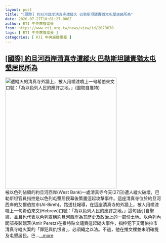 ```yaml
---
layout: post
title: "[國際] 約旦河西岸清真寺遭縱火 巴勒斯坦譴責猶太屯墾居民所為"
date: 2020-07-27T10:01:27.000Z
author: RTI 中央廣播電臺
from: https://www.rti.org.tw/news/view/id/2073670
tags: [ RTI 中央廣播電臺 ]
categories: [ RTI 中央廣播電臺 ]
---
```

<!--1595844087000-->
[[國際] 約旦河西岸清真寺遭縱火 巴勒斯坦譴責猶太屯墾居民所為](https://www.rti.org.tw/news/view/id/2073670)
------

<div>
<img src="https://static.rti.org.tw/assets/thumbnails/2020/07/27/c31283cc7be39a356c30ef56f5ce2fe4.jpg" width="360" alt="遭縱火的清真寺外牆上，被人用噴漆噴上一句希伯來文口號：「為以色列人民的應許之地。」(圖取自推特)" title="遭縱火的清真寺外牆上，被人用噴漆噴上一句希伯來文口號：「為以色列人民的應許之地。」(圖取自推特)"><br>被以色列佔領的約旦河西岸(West Bank)一處清真寺今天(27日)遭人縱火破壞，巴勒斯坦官員指控是以色列屯墾居民幕後策畫這起攻擊事件。這座清真寺位於約旦河西岸的艾爾伯拉市(Al-Bireh)。路透社報導，在這座清真寺的外牆上，被人用噴漆噴上一句希伯來文(Hebrew)口號：「為以色列人民的應許之地。」這句話引自聖經，並且也代表以色列宣稱約旦河西岸為其歷史及政治上的一部份土地。以色列內閣部長裴瑞茨(Amir Peretz)在推特貼文譴責這起縱火事件，指控犯下艾爾伯拉市清真寺縱火案的「罪犯與仇恨者」，必須繩之以法。不過，他在推文裡並未明確提及屯墾居民。巴...<a target="_blank" href="https://www.rti.org.tw/news/view/id/2073670">...more</a>
</div>
